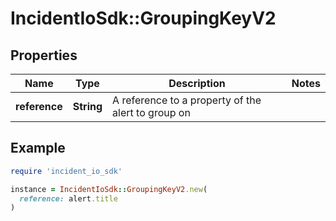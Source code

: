 # IncidentIoSdk::GroupingKeyV2

## Properties

| Name | Type | Description | Notes |
| ---- | ---- | ----------- | ----- |
| **reference** | **String** | A reference to a property of the alert to group on |  |

## Example

```ruby
require 'incident_io_sdk'

instance = IncidentIoSdk::GroupingKeyV2.new(
  reference: alert.title
)
```

